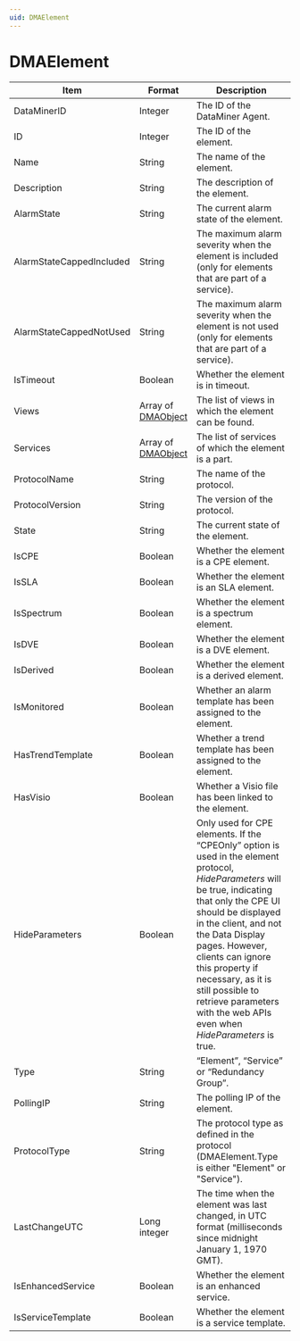 ```yaml
---
uid: DMAElement
---
```


# DMAElement

| Item | Format | Description |
|--|--|--|
| DataMinerID | Integer | The ID of the DataMiner Agent. |
| ID | Integer | The ID of the element. |
| Name | String | The name of the element. |
| Description | String | The description of the element. |
| AlarmState | String | The current alarm state of the element. |
| AlarmStateCappedIncluded | String | The maximum alarm severity when the element is included (only for elements that are part of a service). |
| AlarmStateCappedNotUsed | String | The maximum alarm severity when the element is not used (only for elements that are part of a service). |
| IsTimeout | Boolean | Whether the element is in timeout. |
| Views | Array of [DMAObject](xref:DMAObject) | The list of views in which the element can be found. |
| Services | Array of [DMAObject](xref:DMAObject) | The list of services of which the element is a part. |
| ProtocolName | String | The name of the protocol. |
| ProtocolVersion | String | The version of the protocol. |
| State | String | The current state of the element. |
| IsCPE | Boolean | Whether the element is a CPE element. |
| IsSLA | Boolean | Whether the element is an SLA element. |
| IsSpectrum | Boolean | Whether the element is a spectrum element. |
| IsDVE | Boolean | Whether the element is a DVE element. |
| IsDerived | Boolean | Whether the element is a derived element. |
| IsMonitored | Boolean | Whether an alarm template has been assigned to the element. |
| HasTrendTemplate | Boolean | Whether a trend template has been assigned to the element. |
| HasVisio | Boolean | Whether a Visio file has been linked to the element. |
| HideParameters | Boolean | Only used for CPE elements. If the “CPEOnly” option is used in the element protocol, *HideParameters* will be true, indicating that only the CPE UI should be displayed in the client, and not the Data Display pages. However, clients can ignore this property if necessary, as it is still possible to retrieve parameters with the web APIs even when *HideParameters* is true. |
| Type | String | “Element”, “Service” or “Redundancy Group”. |
| PollingIP | String | The polling IP of the element. |
| ProtocolType | String | The protocol type as defined in the protocol (DMAElement.Type is either "Element" or "Service"). |
| LastChangeUTC | Long integer | The time when the element was last changed, in UTC format (milliseconds since midnight January 1, 1970 GMT). |
| IsEnhancedService | Boolean | Whether the element is an enhanced service. |
| IsServiceTemplate | Boolean | Whether the element is a service template. |
